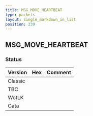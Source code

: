 ```yaml
---
title: MSG_MOVE_HEARTBEAT
type: packets
layout: single_markdown_in_list
position: 239
---
```


## MSG_MOVE_HEARTBEAT

### Status

Version | Hex | Comment
---------- | ---------- | ---------- 
Classic |  |  
TBC |  |  
WotLK |  |  
Cata |  |  
